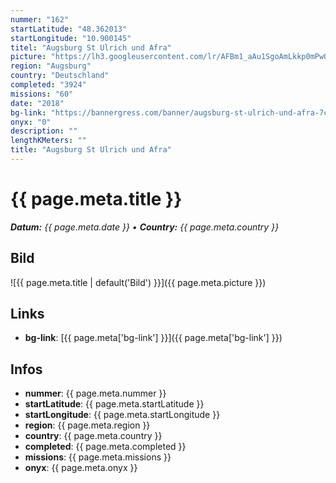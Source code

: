 ```yaml
---
nummer: "162"
startLatitude: "48.362013"
startLongitude: "10.900145"
titel: "Augsburg St Ulrich und Afra"
picture: "https://lh3.googleusercontent.com/lr/AFBm1_aAu1SgoAmLkkp0mPwQcyK8xlDr5_uAxpWriBqxJiqcOnq6XiGB4w1_YUmaPXe4QaoEbavKbkDBS_V2-OtxeI4OoHrSLS31JXQOI_nufctb8zKS797Tk9h7icLZbq4Ju5kd6CDCr9ItU7ef2xt_tVqvVAE3iMRxrVSkappV2eVL2Vlk3kPuFm07OmH895uBEcmnzoHk3tun8poXq9hroJN0fEYyeOwzaRhkPtuADzqZXEy_WpKbCEEYynFSRfW0whvcYiTcDMtpIzqLBAvdeKtTYcdeQWLHJZyc60nAUqRQVl0WKxzIT6jptWLiVPZdIAi27Wk-865xLapgLhBusSMElgc_Ye4SoOE6sO0_MQ3MKdfHIrzdyzSGqAtTbSyTjoEBMa8fR_hw_r64mhlkVI9YrMQjPXauJ2bVDGTkVeD09XWypEUYDm9kLuiEIM1dPqPfzdOTPkxj4WEVh6G7vUi23x1jF3ZeP7dwpXHGOb7Ts9sCo7I76l0okfkOoUVLSZ8expxIjUYSms0Y7Tm8jfcHAylQSw1tgfLjRhuWxgWualU-QoObRL1A-0yjZ_UUFHx5Og3kCrQWj93F9-M7xZptavCG4lKH4hEn4xp7anGOF2fS6WRIh0tSQBJqngg1jT7lUJDSR98k46dskJb-uEPQXNWZiBtndS4I8wLg9PeoIrmw9trPjpiKIduhOkq86e3AEAqbe9wxmf0iwFIuqpVkWVNxbB-M6WpYKG_e6PA0BuqKGr184RGCrD1e-L6LiBvtErvSNvnG8NO9gsr_jAEtqGaCR-jb6HyHfmVPS9ya-ZAwXMCh6EpSL4X5x0j8j0SHxlq3-_zHqoV7kB1f9Fdcgn8oQF7dK663"
region: "Augsburg"
country: "Deutschland"
completed: "3924"
missions: "60"
date: "2018"
bg-link: "https://bannergress.com/banner/augsburg-st-ulrich-und-afra-7c19"
onyx: "0"
description: ""
lengthKMeters: ""
title: "Augsburg St Ulrich und Afra"
---
```


# {{ page.meta.title }}
_**Datum:** {{ page.meta.date }} • **Country:** {{ page.meta.country }}_

## Bild
![{{ page.meta.title | default('Bild') }}]({{ page.meta.picture }})

## Links
- **bg-link**: [{{ page.meta['bg-link'] }}]({{ page.meta['bg-link'] }})

## Infos
- **nummer**: {{ page.meta.nummer }}
- **startLatitude**: {{ page.meta.startLatitude }}
- **startLongitude**: {{ page.meta.startLongitude }}
- **region**: {{ page.meta.region }}
- **country**: {{ page.meta.country }}
- **completed**: {{ page.meta.completed }}
- **missions**: {{ page.meta.missions }}
- **onyx**: {{ page.meta.onyx }}

